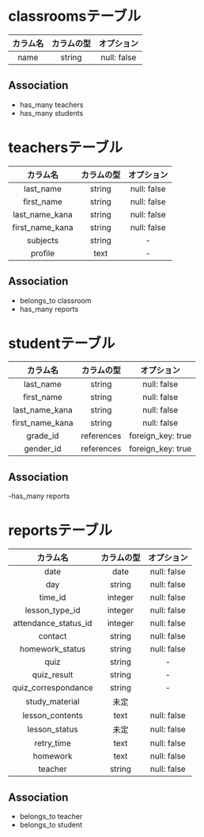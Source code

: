 
# classroomsテーブル
|カラム名|カラムの型|オプション|
| :-: | :-: | :-: |
|name|string|null: false|

## Association
- has_many teachers
- has_many students


# teachersテーブル
|カラム名|カラムの型|オプション|
| :-: | :-: | :-: |
|last_name|string|null: false|
|first_name|string|null: false|
|last_name_kana|string|null: false|
|first_name_kana|string|null: false|
|subjects|string|-|
|profile|text|-|

## Association
- belongs_to classroom
- has_many reports




# studentテーブル
|カラム名|カラムの型|オプション|
| :-: | :-: | :-: |
|last_name|string|null: false|
|first_name|string|null: false|
|last_name_kana|string|null: false|
|first_name_kana|string|null: false|
|grade_id|references|foreign_key: true
|gender_id|references|foreign_key: true

## Association
-has_many reports


# reportsテーブル
|カラム名|カラムの型|オプション|
| :-: | :-: | :-: |
|date|date|null: false|
|day|string|null: false|
|time_id|integer|null: false|
|lesson_type_id|integer|null: false|
|attendance_status_id|integer|null: false|
|contact|string|null: false|
|homework_status|string|null: false|
|quiz|string|-|
|quiz_result|string|-|
|quiz_correspondance|string|-|
|study_material|未定||
|lesson_contents|text|null: false|
|lesson_status|未定|null: false|
|retry_time|text|null: false|
|homework|text|null: false|
|teacher|string|null: false|自動入力|

## Association
- belongs_to teacher
- belongs_to student